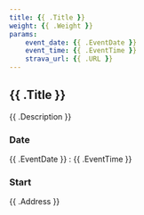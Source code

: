 ```yaml
---
title: {{ .Title }}
weight: {{ .Weight }}
params:
    event_date: {{ .EventDate }}
    event_time: {{ .EventTime }}
    strava_url: {{ .URL }}
---
```


## {{ .Title }} 

{{ .Description }}

### Date

{{ .EventDate }} : {{ .EventTime }}

### Start

{{ .Address }}


